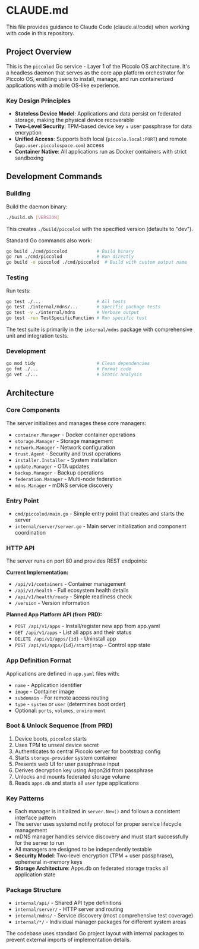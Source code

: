 # CLAUDE.md

This file provides guidance to Claude Code (claude.ai/code) when working with code in this repository.

## Project Overview

This is the `piccolod` Go service - Layer 1 of the Piccolo OS architecture. It's a headless daemon that serves as the core app platform orchestrator for Piccolo OS, enabling users to install, manage, and run containerized applications with a mobile OS-like experience.

### Key Design Principles

- **Stateless Device Model**: Applications and data persist on federated storage, making the physical device recoverable
- **Two-Level Security**: TPM-based device key + user passphrase for data encryption
- **Unified Access**: Supports both local (`piccolo.local:PORT`) and remote (`app.user.piccolospace.com`) access
- **Container Native**: All applications run as Docker containers with strict sandboxing

## Development Commands

### Building

Build the daemon binary:
```bash
./build.sh [VERSION]
```

This creates `./build/piccolod` with the specified version (defaults to "dev").

Standard Go commands also work:
```bash
go build ./cmd/piccolod           # Build binary
go run ./cmd/piccolod             # Run directly
go build -o piccolod ./cmd/piccolod  # Build with custom output name
```

### Testing

Run tests:
```bash
go test ./...                     # All tests
go test ./internal/mdns/...       # Specific package tests
go test -v ./internal/mdns        # Verbose output
go test -run TestSpecificFunction # Run specific test
```

The test suite is primarily in the `internal/mdns` package with comprehensive unit and integration tests.

### Development

```bash
go mod tidy                       # Clean dependencies
go fmt ./...                      # Format code
go vet ./...                      # Static analysis
```

## Architecture

### Core Components

The server initializes and manages these core managers:

- `container.Manager` - Docker container operations
- `storage.Manager` - Storage management 
- `network.Manager` - Network configuration
- `trust.Agent` - Security and trust operations
- `installer.Installer` - System installation
- `update.Manager` - OTA updates
- `backup.Manager` - Backup operations
- `federation.Manager` - Multi-node federation
- `mdns.Manager` - mDNS service discovery

### Entry Point

- `cmd/piccolod/main.go` - Simple entry point that creates and starts the server
- `internal/server/server.go` - Main server initialization and component coordination

### HTTP API

The server runs on port 80 and provides REST endpoints:

**Current Implementation:**
- `/api/v1/containers` - Container management
- `/api/v1/health` - Full ecosystem health details
- `/api/v1/health/ready` - Simple readiness check
- `/version` - Version information

**Planned App Platform API (from PRD):**
- `POST /api/v1/apps` - Install/register new app from app.yaml
- `GET /api/v1/apps` - List all apps and their status
- `DELETE /api/v1/apps/{id}` - Uninstall app
- `POST /api/v1/apps/{id}/start|stop` - Control app state

### App Definition Format

Applications are defined in `app.yaml` files with:
- `name` - Application identifier
- `image` - Container image
- `subdomain` - For remote access routing
- `type` - `system` or `user` (determines boot order)
- Optional: `ports`, `volumes`, `environment`

### Boot & Unlock Sequence (from PRD)

1. Device boots, `piccolod` starts
2. Uses TPM to unseal device secret
3. Authenticates to central Piccolo server for bootstrap config
4. Starts `storage-provider` system container
5. Presents web UI for user passphrase input
6. Derives decryption key using Argon2id from passphrase
7. Unlocks and mounts federated storage volume
8. Reads `apps.db` and starts all `user` type applications

### Key Patterns

- Each manager is initialized in `server.New()` and follows a consistent interface pattern
- The server uses systemd notify protocol for proper service lifecycle management
- mDNS manager handles service discovery and must start successfully for the server to run
- All managers are designed to be independently testable
- **Security Model**: Two-level encryption (TPM + user passphrase), ephemeral in-memory keys
- **Storage Architecture**: Apps.db on federated storage tracks all application state

### Package Structure

- `internal/api/` - Shared API type definitions
- `internal/server/` - HTTP server and routing
- `internal/mdns/` - Service discovery (most comprehensive test coverage)
- `internal/*/` - Individual manager packages for different system areas

The codebase uses standard Go project layout with internal packages to prevent external imports of implementation details.